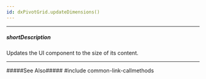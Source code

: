 ```yaml
---
id: dxPivotGrid.updateDimensions()
---
```

---
##### shortDescription
Updates the UI component to the size of its content.

---
#####See Also#####
#include common-link-callmethods